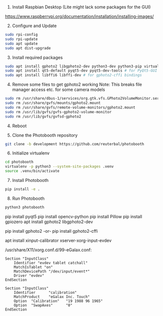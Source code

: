 1. Install Raspbian Desktop (Lite might lack some packages for the GUI)

https://www.raspberrypi.org/documentation/installation/installing-images/

2. Configure and Update
```bash
sudo rpi-config
sudo rpi-update
sudo apt update
sudo apt dist-upgrade
```

3. Install required packages
```bash
sudo apt install gphoto2 libgphoto2-dev python3-dev python3-pip virtualenv  
sudo apt install qt5-default pyqt5-dev pyqt5-dev-tools # for PyQt5-GUI
sudo apt install libffi6 libffi-dev # for gphoto2-cffi bindings
```

4. Remove some files to get gphoto2 working
Note: This breaks file manager access etc. for some camera models
```bash
sudo rm /usr/share/dbus-1/services/org.gtk.vfs.GPhoto2VolumeMonitor.service
sudo rm /usr/share/gvfs/mounts/gphoto2.mount
sudo rm /usr/share/gvfs/remote-volume-monitors/gphoto2.mount
sudo rm /usr/lib/gvfs/gvfs-gphoto2-volume-monitor
sudo rm /usr/lib/gvfs/gvfsd-gphoto2
```

4. Reboot

5. Clone the Photobooth repository
```bash
git clone -b development https://github.com/reuterbal/photobooth
```

6. Initialize virtualenv
```bash
cd photobooth
virtualenv -p python3 --system-site-packages .venv
source .venv/bin/activate
```

7. Install Photobooth
```bash
pip install -e .
```

8. Run Photobooth
```bash
python3 photobooth
```


pip install pyqt5
pip install opencv-python
pip install Pillow
pip install gpiozero
apt install gphoto2 libgphoto2-dev

pip install gphoto2
-or-
pip install gphoto2-cffi


apt install xinput-calibrator xserver-xorg-input-evdev

/usr/share/X11/xorg.conf.d/99-eGalax.conf:
```
Section "InputClass"
    Identifier "evdev tablet catchall"
    MatchIsTablet "on"
    MatchDevicePath "/dev/input/event*"
    Driver "evdev"
EndSection

Section "InputClass"
    Identifier      "calibration"
    MatchProduct    "eGalax Inc. Touch"
    Option  "Calibration"   "19 1988 96 1965"
    Option  "SwapAxes"      "0"
EndSection
```